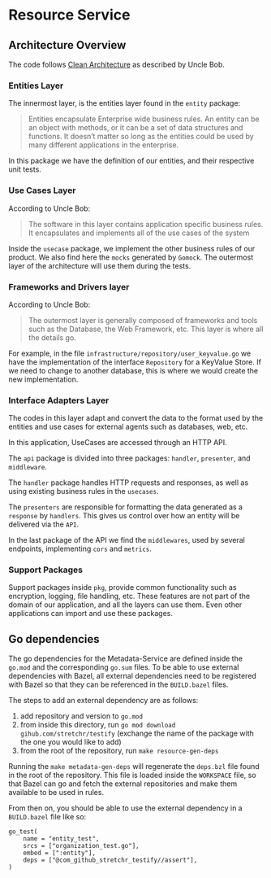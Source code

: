 # Resource Service

## Architecture Overview
The code follows [Clean Architecture](https://blog.cleancoder.com/uncle-bob/2012/08/13/the-clean-architecture.html) as
described by Uncle Bob.

### Entities Layer

The innermost layer, is the entities layer found in the `entity` package:

> Entities encapsulate Enterprise wide business rules. An entity can be an object with methods, or it can be a set of data structures and functions. It doesn’t matter so long as the entities could be used by many different applications in the enterprise.

In this package we have the definition of our entities, and their respective unit tests.

### Use Cases Layer

According to Uncle Bob:

> The software in this layer contains application specific business rules. It encapsulates and implements all of the use cases of the system

Inside the `usecase` package, we implement the other business rules of our product.
We also find here the `mocks` generated by `Gomock`. The outermost layer of the
architecture will use them during the tests.

### Frameworks and Drivers layer

According to Uncle Bob:

> The outermost layer is generally composed of frameworks and tools such as the Database, the Web Framework, etc.
> This layer is where all the details go.

For example, in the file `infrastructure/repository/user_keyvalue.go` we have the implementation of
the interface `Repository` for a KeyValue Store. If we need to change to another database, this
is where we would create the new implementation.

### Interface Adapters Layer

The codes in this layer adapt and convert the data to the format used by the entities and use cases for
external agents such as databases, web, etc.

In this application, UseCases are accessed through an HTTP API.

The `api` package is divided into three packages: `handler`, `presenter`, and `middleware`.

The `handler` package handles HTTP requests and responses, as well as using existing business rules in the `usecases`.

The `presenters` are responsible for formatting the data generated as a `response` by `handlers`. This gives us
control over how an entity will be delivered via the `API`.

In the last package of the API we find the `middlewares`, used by several endpoints, implementing `cors` and `metrics`.

### Support Packages

Support packages inside `pkg`, provide common functionality such as encryption, logging, file handling, etc. These
features are not part of the domain of our application, and all the layers can use them. Even other applications
can import and use these packages.

## Go dependencies

The go dependencies for the Metadata-Service are defined inside the `go.mod` and the corresponding `go.sum` files.
To be able to use external dependencies with Bazel, all external dependencies need to be registered with Bazel
so that they can be referenced in the `BUILD.bazel` files.

The steps to add an external dependency are as follows:
1. add repository and version to `go.mod`
1. from inside this directory, run `go mod download gihub.com/stretchr/testify`
  (exchange the name of the package with the one you would like to add)
1. from the root of the repository, run `make resource-gen-deps`

Running the `make metadata-gen-deps` will regenerate the `deps.bzl` file found
in the root of the repository. This file is loaded inside the `WORKSPACE` file, so that Bazel
can go and fetch the external repositories and make them available to be used in rules.

From then on, you should be able to use the external dependency in a `BUILD.bazel` file like so:

```bazel
go_test(
    name = "entity_test",
    srcs = ["organization_test.go"],
    embed = [":entity"],
    deps = ["@com_github_stretchr_testify//assert"],
)
```
